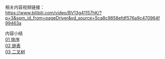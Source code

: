 相关内容视频链接：   
https://www.bilibili.com/video/BV13g41157hK/?p=3&spm_id_from=pageDriver&vd_source=5ca8c9858efdf576a9c470964f99463a

内容小结   
[01 排序](https://github.com/1669367170/leetcode/blob/master/01-bzhan-zcy/01-Sort.md)   
[02 链表](https://github.com/1669367170/leetcode/blob/master/01-bzhan-zcy/02-LinkedList.md)   
[03 二叉树](https://github.com/1669367170/leetcode/blob/master/01-bzhan-zcy/03-Tree.md)